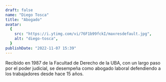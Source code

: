 ```yaml
---
draft: false
name: "Diego Tosca"
title: "Abogado"
avatar:
  {
    src: "https://i.ytimg.com/vi/76F1b99fckI/maxresdefault.jpg",
    alt: "diego-tosca",
  }
publishDate: "2022-11-07 15:39"
---
```


Recibido en 1987 de la Facultad de Derecho de la UBA, con un largo paso por el poder judicial, se desempeña como abogado laboral defendiendo a los trabajadores desde hace 15 años.
